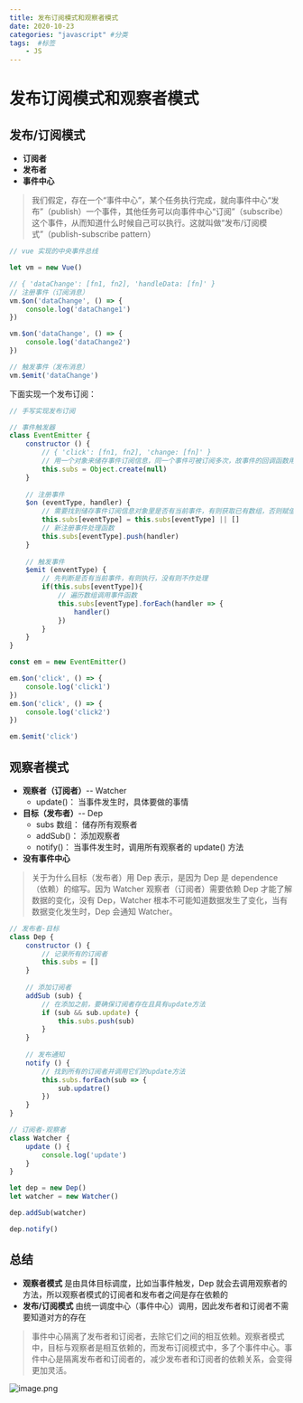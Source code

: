 ```yaml
---
title: 发布订阅模式和观察者模式
date: 2020-10-23
categories: "javascript" #分类
tags:  #标签
    - JS
---
```


# 发布订阅模式和观察者模式

## 发布/订阅模式

- **订阅者**
- **发布者**
- **事件中心**

> 我们假定，存在一个“事件中心”，某个任务执行完成，就向事件中心“发布”（publish）一个事件，其他任务可以向事件中心“订阅”（subscribe）这个事件，从而知道什么时候自己可以执行。这就叫做“发布/订阅模式”（publish-subscribe pattern）

```javascript
// vue 实现的中央事件总线

let vm = new Vue()

// { 'dataChange': [fn1, fn2], 'handleData: [fn]' }
// 注册事件（订阅消息）
vm.$on('dataChange', () => {
    console.log('dataChange1')
})

vm.$on('dataChange', () => {
    console.log('dataChange2')
})

// 触发事件（发布消息）
vm.$emit('dataChange')
```

下面实现一个发布订阅：

```javascript
// 手写实现发布订阅

// 事件触发器
class EventEmitter {
    constructor () { 
        // { 'click': [fn1, fn2], 'change: [fn]' }
        // 用一个对象来储存事件订阅信息，同一个事件可被订阅多次，故事件的回调函数用数组储存
        this.subs = Object.create(null)
    }
    
    // 注册事件
    $on (eventType, handler) {
        // 需要找到储存事件订阅信息对象里是否有当前事件，有则获取已有数组，否则赋值为空数组
        this.subs[eventType] = this.subs[eventType] || []   
        // 新注册事件处理函数
        this.subs[eventType].push(handler)
    }
    
    // 触发事件
    $emit (enventType) {
        // 先判断是否有当前事件，有则执行，没有则不作处理
        if(this.subs[eventType]){
            // 遍历数组调用事件函数
            this.subs[eventType].forEach(handler => {
                handler()       
            })
        }
    }
}

const em = new EventEmitter()

em.$on('click', () => {
    console.log('click1')
})
em.$on('click', () => {
    console.log('click2')
})

em.$emit('click')
```

## 观察者模式

- **观察者（订阅者）**-- Watcher
    - update()： 当事件发生时，具体要做的事情
- **目标（发布者）**-- Dep
    - subs 数组： 储存所有观察者
    - addSub()： 添加观察者
    - notify()： 当事件发生时，调用所有观察者的 update() 方法
- **没有事件中心**

> 关于为什么目标（发布者）用 Dep 表示，是因为 Dep 是 dependence（依赖）的缩写。因为 Watcher 观察者（订阅者）需要依赖 Dep 才能了解数据的变化，没有 Dep，Watcher 根本不可能知道数据发生了变化，当有数据变化发生时，Dep 会通知 Watcher。

```javascript
// 发布者-目标
class Dep {
    constructor () {
        // 记录所有的订阅者
        this.subs = []
    }
    
    // 添加订阅者
    addSub (sub) {
        // 在添加之前，要确保订阅者存在且具有update方法
        if (sub && sub.update) {
            this.subs.push(sub)
        }
    }
    
    // 发布通知
    notify () {
        // 找到所有的订阅者并调用它们的update方法
        this.subs.forEach(sub => {
            sub.updatre()
        })
    }
}

// 订阅者-观察者
class Watcher {
    update () {
        console.log('update')
    }
}

let dep = new Dep()
let watcher = new Watcher()

dep.addSub(watcher)

dep.notify()
```

## 总结

- **观察者模式** 是由具体目标调度，比如当事件触发，Dep 就会去调用观察者的方法，所以观察者模式的订阅者和发布者之间是存在依赖的
- **发布/订阅模式** 由统一调度中心（事件中心）调用，因此发布者和订阅者不需要知道对方的存在

> 事件中心隔离了发布者和订阅者，去除它们之间的相互依赖。观察者模式中，目标与观察者是相互依赖的，而发布订阅模式中，多了个事件中心。事件中心是隔离发布者和订阅者的，减少发布者和订阅者的依赖关系，会变得更加灵活。

![image.png](https://i.loli.net/2020/10/20/iTyUXPoObhHunaZ.png)